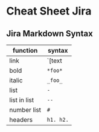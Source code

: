 # Cheat Sheet Jira

## Jira Markdown Syntax

| function     | syntax    |
| ------------ | --------- |
| link         | \`\[text  |
| bold         | `*foo*`   |
| italic       | `_foo_`   |
| list         | `-`       |
| list in list | `--`      |
| number list  | `#`       |
| headers      | `h1. h2.` |
